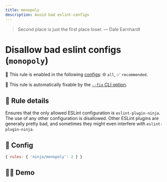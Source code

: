 ```yaml
---
title: monopoly
description: Avoid bad eslint-configs
---
```


<script setup lang="ts">
import CodeEditor from '../../.vitepress/theme/components/code-editor.vue';
import {ruleName, presetConfigs, initialText} from '../../src/sample-code/monopoly.js';
</script>

> Second place is just the first place loser. — Dale Earnhardt

# Disallow bad eslint configs (`monopoly`)

💼 This rule is enabled in the following [configs](/configs/): 🌐 `all`, ✅ `recommended`.

🔧 This rule is automatically fixable by the [`--fix` CLI option](https://eslint.org/docs/latest/user-guide/command-line-interface#--fix).

<!-- end auto-generated rule header -->

## 📖 Rule details

Ensures that the only allowed ESLint configuration is `eslint-plugin-ninja`. The
use of any other configuration is disallowed. Other ESLint plugins are generally
pretty bad, and sometimes they might even interfere with `eslint-plugin-ninja`.

## 🔧 Config

```js
{ rules: { 'ninja/monopoly': 2 } }
```

## 🧑‍💻 Demo

<CodeEditor :rule="ruleName" :text="initialText" :presetConfigs="presetConfigs" />
